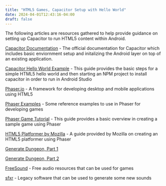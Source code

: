 ```yaml
---
title: "HTML5 Games, Capacitor Setup with Hello World"
date: 2024-04-01T12:43:16-04:00
draft: false
---
```


The following articles are resources gathered to help provide guidance on setting up Capacitor to run HTML5 content within Android. 

[Capacitor Documentation](https://capacitorjs.com/docs/ "Capacitor Documentation") - The official documentation for Capacitor which includes basic enviornment setup and initalizing the Android layer on top of an existing application.

[Capacitor Hello World Example](https://www.emanueleferonato.com/2022/04/21/capacitor-hello-world-example-how-to-convert-your-web-applications-to-native-android-applications/ "Capacitor Hello World") - This guide provides the basic steps for a simple HTML5 hello world and then starting an NPM project to install capacitor in order to run in Android Studio

[Phaser.io](https://phaser.io/ "Phaser.io") - A framework for developing desktop and mobile applications using HTML5

[Phaser Examples](https://labs.phaser.io/ "Phaser Examples") - Some reference examples to use in Phaser for developing games

[Phaser Game Tutorial](https://phaser.io/tutorials/making-your-first-phaser-3-game/part1 "Phaser Game Tutorial") - This guide provides a basic overview in creating a sample game using Phaser

[HTML5 Platformer by Mozilla](https://mozdevs.github.io/html5-games-workshop/en/guides/platformer/start-here/ "HTML5 Platformer by Mozilla") - A guide provided by Mozilla on creating an HTML5 platformer using Phaser

[Generate Dungeon, Part 1](https://gamedevacademy.org/how-to-procedurally-generate-a-dungeon-in-phaser-part-1/ "Generate Dungeon, Part 1")

[Generate Dungeon, Part 2](https://gamedevacademy.org/how-to-procedurally-generate-a-dungeon-in-phaser-part-2/ "Generate Dungeon, Part 2")

[FreeSound](https://freesound.org/ "FreeSound") - Free audio resources that can be used for games

[sfxr](https://drpetter.se/project_sfxr.html "sfxr") - Legacy software that can be used to generate some new sounds
